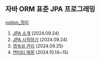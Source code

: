 ## 자바 ORM 표준 JPA 프로그래밍 
[notion_정리](https://ysstudy.notion.site/ORM-JPA-74c20a099fd24a4a8a70c9a52990a6e1?pvs=4)

1. [JPA 소개](https://ysstudy.notion.site/1-JPA-10b02f7b137180ba8161c8740e2ada63?pvs=4) (2024.09.24)
2. [JPA 시작하기](https://ysstudy.notion.site/2-JPA-10b02f7b1371802899a3dcd747602e1e?pvs=4) (2024.09.24)
3. [영속성 관리](https://ysstudy.notion.site/3-10c02f7b137180498d8afc8f104e0bf7?pvs=4) (2024.09.25)
4. [엔티티 매핑](https://www.notion.so/ysstudy/4-11f02f7b137180c29ecfcc6853a4ac0b) (2024.10.14~15)
